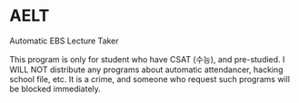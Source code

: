 # AELT
Automatic EBS Lecture Taker

This program is only for student who have CSAT (수능), and pre-studied.
I WILL NOT distribute any programs about automatic attendancer, hacking school file, etc.
It is a crime, and someone who request such programs will be blocked immediately.
